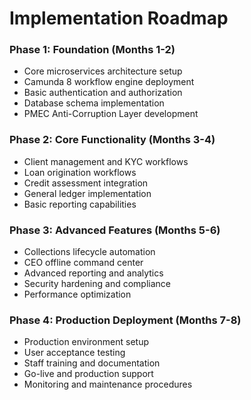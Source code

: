 # Implementation Roadmap

### Phase 1: Foundation (Months 1-2)
- Core microservices architecture setup
- Camunda 8 workflow engine deployment
- Basic authentication and authorization
- Database schema implementation
- PMEC Anti-Corruption Layer development

### Phase 2: Core Functionality (Months 3-4)
- Client management and KYC workflows
- Loan origination workflows
- Credit assessment integration
- General ledger implementation
- Basic reporting capabilities

### Phase 3: Advanced Features (Months 5-6)
- Collections lifecycle automation
- CEO offline command center
- Advanced reporting and analytics
- Security hardening and compliance
- Performance optimization

### Phase 4: Production Deployment (Months 7-8)
- Production environment setup
- User acceptance testing
- Staff training and documentation
- Go-live and production support
- Monitoring and maintenance procedures
